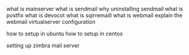 what is mainserver 
what is sendmail
why uninstalling sendmail
what is postfix
what is devocot
what is sqirremaill
what is webmail
explain the webmail virtualserver configuration

how to setup in ubuntu
how to setup in centos

setting up zimbra mail server

